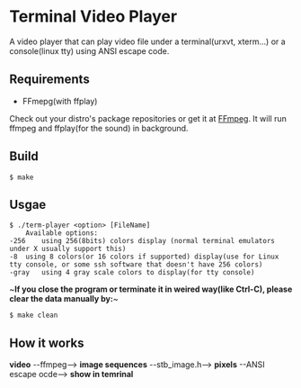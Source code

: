 # Terminal Video Player
A video player that can play video file under a terminal(urxvt, xterm...) or a console(linux tty) using ANSI escape code.

## Requirements
* FFmepg(with ffplay)

Check out your distro's package repositories or get it at [FFmpeg](https://www.ffmpeg.org). It will run ffmpeg and ffplay(for the sound) in background.

## Build
	$ make

## Usgae
	$ ./term-player <option> [FileName]
        Available options:
	-256	using 256(8bits) colors display (normal terminal emulators under X usually support this)
	-8	using 8 colors(or 16 colors if supported) display(use for Linux tty console, or some ssh software that doesn't have 256 colors)
	-gray	using 4 gray scale colors to display(for tty console)
~**If you close the program or terminate it in weired way(like Ctrl-C), please clear the data manually by:**~

	$ make clean

## How it works

**video**  --ffmpeg--> **image sequences** --stb_image.h--> **pixels** --ANSI escape ocde--> **show in temrinal**
